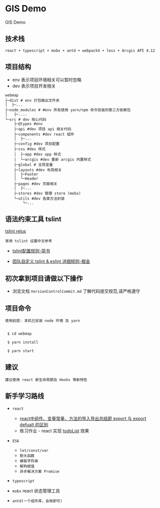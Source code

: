 # GIS Demo

GIS Demo

## 技术栈

`react + typescript + mobx + antd + webpack4 + less + Arcgis API 4.12`

## 项目结构

+ env 表示项目环境相关可以暂时忽略
+ dev 表示项目开发相关
```shell
webmap
├─dist # env 打包输出文件夹
│  ├─...
├─node_modules # #env 所有使用 yarn/npm 命令安装的第三方依赖包
│   ├─....
└─src # dev 核心代码
    ├─@types #env
    ├─api #dev 项目 api 相关代码
    ├─components #dev react 组件
    │  ├─...
    ├─config #dev 项目配置
    ├─css #dev 样式
    │  ├─app #dev app 样式
    │  └─arcgis #dev 重新 arcgis 内置样式
    ├─global # 全局变量
    ├─layouts #dev 布局相关
    │  ├─Footer
    │  └─Header
    ├─pages #dev 页面相关
    │  ├─...
    ├─stores #dev 管理 store (mobx)
    └─utils #dev 各类方法封装
        └─...
```


## 语法约束工具 tslint

[tslint relus](https://palantir.github.io/tslint/rules/)

`常用 tslint 设置中文参考`

+ [tslint配置规则-简书](https://www.jianshu.com/p/2b409dfc8f75)

+ [团队自定义 tslint & eslint 详细规则-掘金](https://juejin.im/post/5b3859a36fb9a00e4d53fc85)

## 初次拿到项目请做以下操作

+ 浏览文档 `VersionControlCommit.md` 了解代码提交规范,请严格遵守

## 项目命令

`使用前提: 本机已安装 node 环境 及 yarn`

```shell

 $ cd webmap

 $ yarn install 

 $ yarn start 

```


## 建议

`建议使用 react 新生命周期及 Hooks 等新特性`

## 新手学习路线

+ `react`
    + [react中组件、变量常量、方法的导入导出总结即 export 与 export defualt 的区别](https://blog.csdn.net/m0_37148591/article/details/84137259)
    + 练习作业 - react 实现 [todoList](http://www.todolist.cn/)  效果
+ `ES6`
    + `let/const/var`
    + `箭头函数`
    + `模板字符串`
    + `解构赋值`
    + `异步解决方案 Promise`
+ `typescript` 

+  `mobx` react 状态管理工具

+  `antd(一个组件库，会用即可)`
